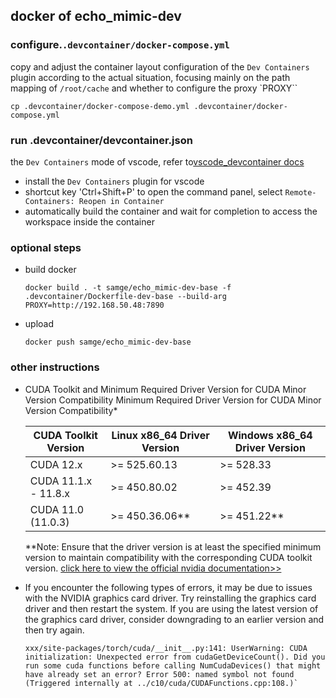 ## docker of echo_mimic-dev


### configure.`.devcontainer/docker-compose.yml`
copy and adjust the container layout configuration of the `Dev Containers` plugin according to the actual situation, focusing mainly on the path mapping of `/root/cache` and whether to configure the proxy `PROXY``
```shell
cp .devcontainer/docker-compose-demo.yml .devcontainer/docker-compose.yml
```


### run .devcontainer/devcontainer.json
the `Dev Containers` mode of vscode, refer to[vscode_devcontainer docs](https://code.visualstudio.com/docs/devcontainers/create-dev-container)
- install the `Dev Containers` plugin for vscode
- shortcut key 'Ctrl+Shift+P' to open the command panel, select `Remote-Containers: Reopen in Container`
- automatically build the container and wait for completion to access the workspace inside the container


### optional steps
- build docker
    ```shell
    docker build . -t samge/echo_mimic-dev-base -f .devcontainer/Dockerfile-dev-base --build-arg PROXY=http://192.168.50.48:7890
    ```

- upload
    ```shell
    docker push samge/echo_mimic-dev-base
    ```


### other instructions
- CUDA Toolkit and Minimum Required Driver Version for CUDA Minor Version Compatibility
Minimum Required Driver Version for CUDA Minor Version Compatibility*

    | CUDA Toolkit Version | Linux x86_64 Driver Version | Windows x86_64 Driver Version |
    |----------------------|-----------------------------|-------------------------------|
    | CUDA 12.x            | >= 525.60.13                | >= 528.33                     |
    | CUDA 11.1.x - 11.8.x | >= 450.80.02                | >= 452.39                     |
    | CUDA 11.0 (11.0.3)   | >= 450.36.06**              | >= 451.22**                   |

    **Note: Ensure that the driver version is at least the specified minimum version to maintain compatibility with the corresponding CUDA toolkit version. [click here to view the official nvidia documentation>>](https://docs.nvidia.com/cuda/cuda-toolkit-release-notes/index.html#title-resolved-issues)

- If you encounter the following types of errors, it may be due to issues with the NVIDIA graphics card driver. Try reinstalling the graphics card driver and then restart the system. If you are using the latest version of the graphics card driver, consider downgrading to an earlier version and then try again.
    ```text
    xxx/site-packages/torch/cuda/__init__.py:141: UserWarning: CUDA initialization: Unexpected error from cudaGetDeviceCount(). Did you run some cuda functions before calling NumCudaDevices() that might have already set an error? Error 500: named symbol not found (Triggered internally at ../c10/cuda/CUDAFunctions.cpp:108.)`
    ```
